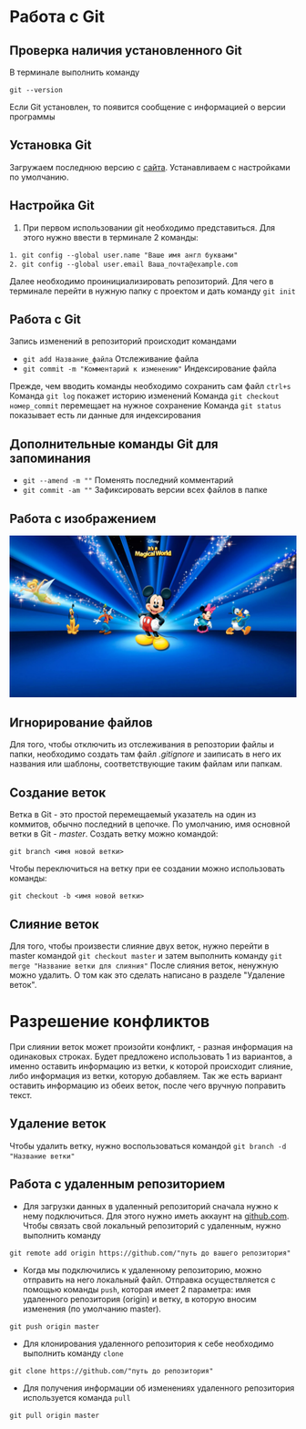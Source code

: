 # Работа с Git

## Проверка наличия установленного Git

В терминале выполнить команду 
```
git --version
```

Если Git установлен, то появится сообщение с информацией о версии программы

## Установка Git

Загружаем последнюю версию с [сайта](https://git-scm.com/book/ru/v2/%D0%92%D0%B2%D0%B5%D0%B4%D0%B5%D0%BD%D0%B8%D0%B5-%D0%A3%D1%81%D1%82%D0%B0%D0%BD%D0%BE%D0%B2%D0%BA%D0%B0-Git). Устанавливаем с настройками по умолчанию.

## Настройка Git

1. При первом использовании git необходимо представиться. Для этого нужно ввести в терминале 2 команды:

```
1. git config --global user.name "Ваше имя англ буквами"
2. git config --global user.email Ваша_почта@example.com
```
 Далее необходимо проинициализировать репозиторий. Для чего в терминале перейти в нужную папку с проектом и дать команду ```git init```
## Работа с Git

 Запись изменений в репозиторий происходит командами 
* ```git add Название_файла``` Отслеживание файла
* ```git commit -m "Комментарий к изменению"``` Индексирование файла

Прежде, чем вводить команды необходимо сохранить сам файл ```ctrl+s```
 Команда ```git log``` покажет историю изменений
 Команда ```git checkout номер_commit``` перемещает на нужное сохранение
 Команда ```git status``` показывает есть ли данные для индексирования

## Дополнительные команды Git для запоминания

* ```git --amend -m ""``` Поменять последний комментарий
* ```git commit -am ""``` Зафиксировать версии всех файлов в папке

## Работа с изображением
![Disney](iI5YCCAON.jpg)

## Игнорирование файлов
Для того, чтобы отключить из отслеживания в репозтории файлы и папки, необходимо создать там файл *.gitignore* и заиписать в него их названия или шаблоны, соответствующие таким файлам или папкам.

## Создание веток
Ветка в Git - это простой перемещаемый указатель на один из коммитов, обычно последний в цепочке. По умолчанию, имя основной ветки в Git - _master_. Создать ветку можно командой:
```
git branch <имя новой ветки>
```
Чтобы переключиться на ветку при ее создании можно использовать команды:
```
git checkout -b <имя новой ветки>
```

## Слияние веток

Для того, чтобы произвести слияние двух веток, нужно перейти в master командой
`git checkout master` и затем выполнить команду `git merge "Название ветки для слияния"`
После слияния веток, ненужную можно удалить. О том как это сделать написано в разделе "Удаление веток".

# Разрешение конфликтов

При слиянии веток может произойти конфликт, - разная информация на одинаковых строках. Будет предложено использовать 1 из вариантов, а именно оставить информацию из ветки, к которой происходит слияние, либо информация из ветки, которую добавляем. Так же есть вариант оставить информацию из обеих веток, после чего вручную поправить текст.

## Удаление веток
Чтобы удалить ветку, нужно воспользоваться командой `git branch -d "Название ветки"`


## Работа с удаленным репозиторием

* Для загрузки данных в удаленный репозиторий сначала нужно к нему подключиться. Для этого нужно иметь аккаунт на [github.com](https://github.com/). Чтобы связать свой локальный репозиторий с удаленным, нужно выполнить команду 
```
git remote add origin https://github.com/"путь до вашего репозитория"
```
* Когда мы подключились к удаленному репозиторию, можно отправить на него локальный файл. Отправка осуществляется с помощью команды `push`, которая имеет 2 параметра: имя удаленного репозитория (origin) и ветку, в которую вносим изменения (по умолчанию master). 
```
git push origin master
```
* Для клонирования удаленного репозитория к себе необходимо выполнить команду `clone`
```
git clone https://github.com/"путь до репозитория"
```
* Для получения информации об изменениях удаленного репозитория используется команда `pull`
```
git pull origin master
```